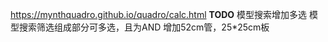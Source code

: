 <a href="https://mynthquadro.github.io/quadro/calc.html">https://mynthquadro.github.io/quadro/calc.html</a>
<b>TODO</b>
模型搜索增加多选
模型搜索筛选组成部分可多选，且为AND
增加52cm管，25*25cm板
